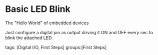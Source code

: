Basic LED Blink 
===============
The "Hello World" of embedded devices

Just configure a digital pin as output driving it ON and OFF every sec 
to blink the attached LED.

tags: [Digital I/O, First Steps]
groups:[First Steps]  